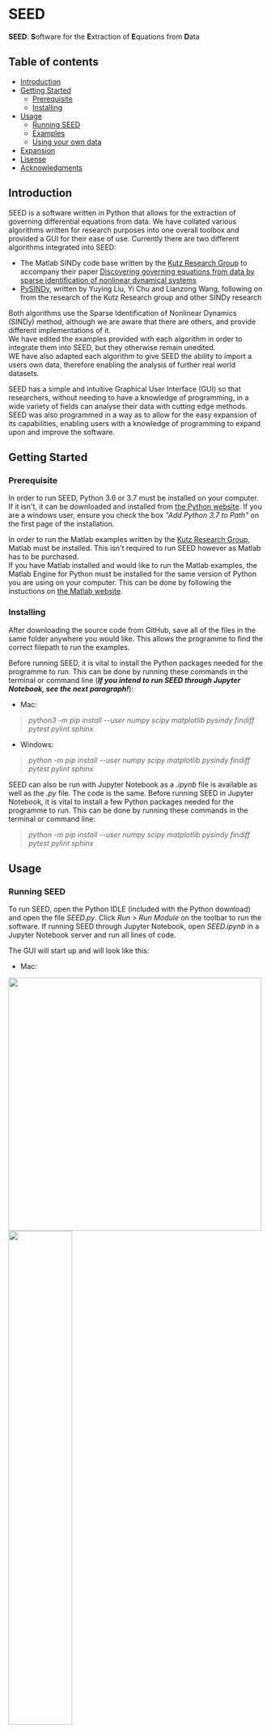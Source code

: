 # SEED
 
**SEED**: **S**oftware for the **E**xtraction of **E**quations from **D**ata

## Table of contents
* [Introduction](#introduction)
* [Getting Started](#getting-started)
	* [Prerequisite](#prerequisite)
	* [Installing](#installing)
* [Usage](#usage)
	* [Running SEED](#running-SEED)
	* [Examples](#examples)
	* [Using your own data](#using-your-own-data)
* [Expansion](#expansion)
* [Lisense](#lisense)
* [Acknowledgments](#acknowledgments)

## Introduction
SEED is a software written in Python that allows for the extraction of governing differential equations from data. We have collated various algorithms written for research purposes into one overall toolbox and provided a GUI for their ease of use. Currently there are two different algorithms integrated into SEED:

* The Matlab SINDy code base written by the [Kutz Research Group](https://faculty.washington.edu/kutz/page26/) to accompany their paper [Discovering governing equations from data by sparse identification of nonlinear dynamical systems](https://www.pnas.org/content/113/15/3932.abstract)
* [PySINDy](https://github.com/luckystarufo/pySINDy), written by Yuying Liu, Yi Chu and Lianzong Wang, following on from the research of the Kutz Research group and other SINDy research

Both algorithms use the Sparse Identification of Nonlinear Dynamics (SINDy) method, although we are aware that there are others, and provide different implementations of it.  
We have edited the examples provided with each algorithm in order to integrate them into SEED, but they otherwise remain unedited.  
WE have also adapted each algorithm to give SEED the ability to import a users own data, therefore enabling the analysis of further real world datasets.

SEED has a simple and intuitive Graphical User Interface (GUI) so that researchers, without needing to have a knowledge of programming, in a wide variety of fields can analyse their data with cutting edge methods.  
SEED was also programmed in a way as to allow for the easy expansion of its capabilities, enabling users with a knowledge of programming to expand upon and improve the software.

## Getting Started

### Prerequisite
In order to run SEED, Python 3.6 or 3.7 must be installed on your computer. If it isn't, it can be downloaded and installed from [the Python website](https://www.python.org/downloads/release/python-377/). If you are a windows user, ensure you check the box _"Add Python 3.7 to Path"_ on the first page of the installation.

In order to run the Matlab examples written by the [Kutz Research Group](https://faculty.washington.edu/kutz/page26/), Matlab must be installed. This isn't required to run SEED however as Matlab has to be purchased.  
If you have Matlab installed and would like to run the Matlab examples, the Matlab Engine for Python must be installed for the same version of Python you are using on your computer. This can be done by following the instuctions on [the Matlab website](https://www.mathworks.com/help/matlab/matlab_external/install-the-matlab-engine-for-python.html).

### Installing
After downloading the source code from GitHub, save all of the files in the same folder anywhere you would like. This allows the programme to find the correct filepath to run the examples.

Before running SEED, it is vital to install the Python packages needed for the programme to run. This can be done by running these commands in the terminal or command line (**_If you intend to run SEED through Jupyter Notebook, see the next paragraph!_**):

* Mac: 

> _python3 -m pip install --user numpy scipy matplotlib pysindy findiff pytest pylint sphinx_

* Windows:

> _python -m pip install --user numpy scipy matplotlib pysindy findiff pytest pylint sphinx_

SEED can also be run with Jupyter Notebook as a _.ipynb_ file is available as well as the _.py_ file. The code is the same. Before running SEED in Jupyter Notebook, it is vital to install a few Python packages needed for the programme to run. This can be done by running these commands in the terminal or command line:

> _python -m pip install --user numpy scipy matplotlib pysindy findiff pytest pylint sphinx_


## Usage

### Running SEED
To run SEED, open the Python IDLE (included with the Python download) and open the file _SEED.py_. Click _Run > Run Module_ on the toolbar to run the software. If running SEED through Jupyter Notebook, open _SEED.ipynb_ in a Jupyter Notebook server and run all lines of code. 

The GUI will start up and will look like this:

* Mac:

<img src="https://github.com/M-Vause/SEED/blob/master/GUI_mac.png" width="500"/>

<img src="https://github.com/M-Vause/SEED/blob/master/GUI_mac.png" width="50%"/>

* Windows:

<img src="GUI_win.png" width="500"/>

### Examples
The algorithms that have been integrated into SEED come with their own set of examples that were provided with the original research. We have edited the examples to allow for their integration into SEED, but they otherwise remain unedited. 

The data needed to run the third PySINDy example was too large to upload to GitHub. The generation script, _reaction\_diffusion.m_, is included in the _Algorithms > pySINDy > datasets_ directory. Matlab is needed to run the script and generate the _reaction\_diffusion.mat_ data file.

After you run an example, the output will look like this:

* Mac:

<img src="GUI_mac_eg.png" width="500"/>

* Windows:

<img src="GUI_win_eg.png" width="500"/>

To understand how to interpret the output fully, consult the algorithm's documentation linked in the [Introduction](#introduction).

### Using your own data
In order to use your own data with the algorithms, the data must be saved as a _.csv_ file with one column of time series data, and up to three further columns containing the data for each recorded variable. The first row of your _.csv_ file must be the names of each variable.  
An example is shown below:

<img src="Own_Data.png" width="250"/>

Your _.csv_ file must then be saved in the _SEED > Data_ folder in order to be found by the programme. There is an example of a data file, _3d\_data.csv_, in the _Data_ folder previously mentioned.

## Expansion
Coming soon

## Lisense
The MIT License is used for this software. For more information see: [License info](https://github.com/M-Vause/SEED/blob/master/LICENSE)

## Acknowledgments


